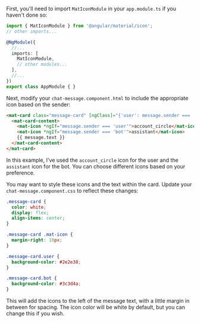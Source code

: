 First, you'll need to import `MatIconModule` in your `app.module.ts` if you haven't done so:

```typescript
import { MatIconModule } from '@angular/material/icon';
// other imports...

@NgModule({
  //...
  imports: [
    MatIconModule,
    // other modules...
  ],
  //...
})
export class AppModule { }
```

Next, modify your `chat-message.component.html` to include the appropriate icon based on the sender:

```html
<mat-card class="message-card" [ngClass]="{'user': message.sender === 'user', 'bot': message.sender === 'bot'}">
  <mat-card-content>
    <mat-icon *ngIf="message.sender === 'user'">account_circle</mat-icon>
    <mat-icon *ngIf="message.sender === 'bot'">assistant</mat-icon>
    {{ message.text }}
  </mat-card-content>
</mat-card>
```

In this example, I've used the `account_circle` icon for the user and the `assistant` icon for the bot. You can choose different icons based on your preference. 

You may want to style these icons and the text within the card. Update your `chat-message.component.css` to reflect these changes:

```css
.message-card {
  color: white;
  display: flex;
  align-items: center;
}

.message-card .mat-icon {
  margin-right: 10px;
}

.message-card.user {
  background-color: #2e2e38;
}

.message-card.bot {
  background-color: #3c3d4a;
}
```

This will add the icons to the left of the message text, with a little margin in between for spacing. The icon color will be white by default, but you can change this if you wish.